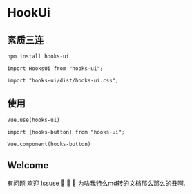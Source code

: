 # HookUi

## 素质三连
```
npm install hooks-ui
```

```
import HooksUi from "hooks-ui";
```

```
import "hooks-ui/dist/hooks-ui.css";
```

## 使用
```
Vue.use(hooks-ui)
```

```
import {hooks-button} from "hooks-ui";

Vue.component(hooks-button)
```

## Welcome
有问题 欢迎 Issuse 🤔 🤔 🤔 [为啥我特么md转的文档那么那么的丑啊](https://github.com/liwangyong/hook/tree/main/app).
